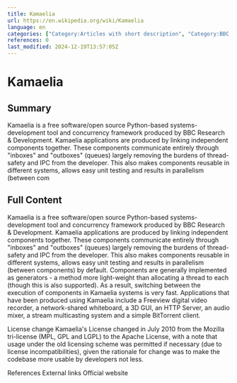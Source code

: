 ```yaml
---
title: Kamaelia
url: https://en.wikipedia.org/wiki/Kamaelia
language: en
categories: ["Category:Articles with short description", "Category:BBC Research & Development", "Category:Free software programmed in Python", "Category:Free system software", "Category:Python (programming language) libraries", "Category:Short description matches Wikidata", "Category:Use dmy dates from April 2022", "Category:Webarchive template wayback links"]
references: 0
last_modified: 2024-12-19T13:57:05Z
---
```


# Kamaelia

## Summary

Kamaelia is a  free software/open source Python-based systems-development tool and concurrency framework produced by BBC Research & Development.
Kamaelia applications are produced by linking independent components together. These components communicate entirely through "inboxes" and "outboxes" (queues) largely removing the burdens of thread-safety and IPC from the developer. This also makes components reusable in different systems, allows easy unit testing and results in parallelism (between com

## Full Content

Kamaelia is a  free software/open source Python-based systems-development tool and concurrency framework produced by BBC Research & Development.
Kamaelia applications are produced by linking independent components together. These components communicate entirely through "inboxes" and "outboxes" (queues) largely removing the burdens of thread-safety and IPC from the developer. This also makes components reusable in different systems, allows easy unit testing and results in parallelism (between components) by default.
Components are generally implemented as generators - a method more light-weight than allocating a thread to each (though this is also supported). As a result, switching between the execution of components in Kamaelia systems is very fast.
Applications that have been produced using Kamaelia include a Freeview digital video recorder, a network-shared whiteboard, a 3D GUI, an HTTP Server, an audio mixer, a stream multicasting system and a simple BitTorrent client.

License change
Kamaelia's License changed in July 2010  from the Mozilla tri-license (MPL, GPL and LGPL) to the Apache License, with a note that usage under the old licensing scheme was permitted if necessary (due to license incompatibilities), given the rationale for change was to make the codebase more usable by developers not less.

References
External links
Official website
